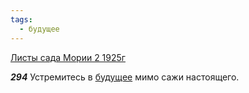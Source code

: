 ```yaml
---
tags:
  - будущее
---
```


[Листы сада Мории 2 1925г](https://127.0.0.1:4002/agni/1925)

___294___
Устремитесь в [будущее](../../../tags/#будущее) мимо сажи настоящего.   

